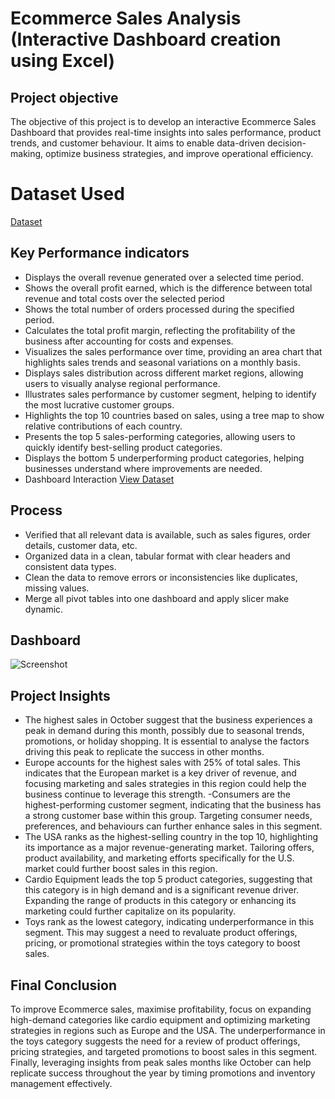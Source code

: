 # Ecommerce Sales Analysis (Interactive Dashboard creation using Excel)
## Project objective
The objective of this project is to develop an interactive Ecommerce Sales Dashboard that provides real-time insights into sales performance, product trends, and customer behaviour. It aims to enable data-driven decision-making, optimize business strategies, and improve operational efficiency.
# Dataset Used
<a href="https://github.com/mamatha203/Ecommerce-Data-Analysis/blob/main/Ecommerce%20Data.xlsx">Dataset</a>
## Key Performance indicators 
- Displays the overall revenue generated over a selected time period.
- Shows the overall profit earned, which is the difference between total revenue and total costs over the selected period
- Shows the total number of orders processed during the specified period.
- Calculates the total profit margin, reflecting the profitability of the business after accounting for costs and expenses.
- Visualizes the sales performance over time, providing an area chart that highlights sales trends and seasonal variations on a monthly basis.
- Displays sales distribution across different market regions, allowing users to visually analyse regional performance.
- Illustrates sales performance by customer segment, helping to identify the most lucrative customer groups.
- Highlights the top 10 countries based on sales, using a tree map to show relative contributions of each country.
- Presents the top 5 sales-performing categories, allowing users to quickly identify best-selling product categories.
- Displays the bottom 5 underperforming product categories, helping businesses understand where improvements are needed.
- Dashboard Interaction  <a href="https://github.com/mamatha203/Ecommerce-Data-Analysis/blob/main/Ecommerce%20Sales%20Dashboard.xlsx">View Dataset</a>
## Process
- Verified that all relevant data is available, such as sales figures, order details, customer data, etc.
- Organized data in a clean, tabular format with clear headers and consistent data types. 
- Clean the data to remove errors or inconsistencies like duplicates, missing values.
- Merge all pivot tables into one dashboard and apply slicer make dynamic.
## Dashboard
![Screenshot](https://github.com/user-attachments/assets/31d82eb5-0c4c-4f95-9491-af3642841d8a)
## Project Insights
- The highest sales in October suggest that the business experiences a peak in demand during this month, possibly due to seasonal trends, promotions, or holiday shopping. It is essential to analyse the factors driving this peak to replicate the success in other months.
- Europe accounts for the highest sales with 25% of total sales. This indicates that the European market is a key driver of revenue, and focusing marketing and sales strategies in this region could help the 
business continue to leverage this strength.
-Consumers are the highest-performing customer segment, indicating that the business has a strong customer base within this group. Targeting consumer needs, preferences, and behaviours can further enhance sales in this segment.
- The USA ranks as the highest-selling country in the top 10, highlighting its importance as a major revenue-generating market. Tailoring offers, product availability, and marketing efforts specifically for the U.S. market could further boost sales in this region.
- Cardio Equipment leads the top 5 product categories, suggesting that this category is in high demand and is a significant revenue driver. Expanding the range of products in this category or enhancing its marketing could further capitalize on its popularity.
- Toys rank as the lowest category, indicating underperformance in this segment. This may suggest a need to revaluate product offerings, pricing, or promotional strategies within the toys category to boost sales.
## Final Conclusion
To improve Ecommerce sales, maximise profitability, focus on expanding high-demand categories like cardio equipment and optimizing marketing strategies in regions such as Europe and the USA. The underperformance in the toys category suggests the need for a review of product offerings, pricing strategies, and targeted promotions to boost sales in this segment. Finally, leveraging insights from peak sales months like October can help replicate success throughout the year by timing promotions and inventory management effectively. 









